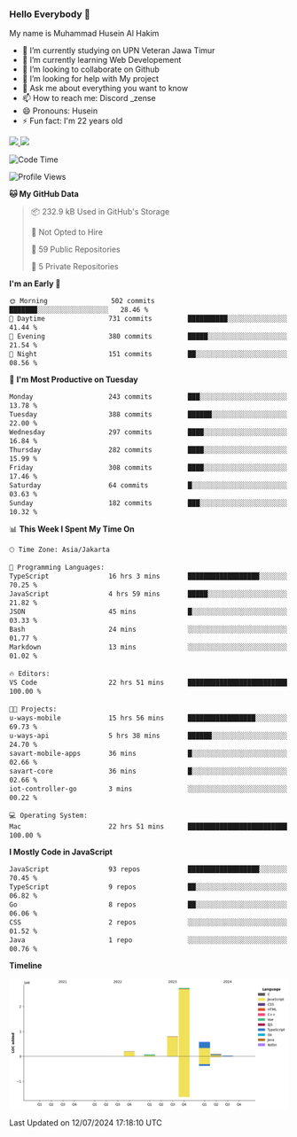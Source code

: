 ### Hello Everybody 👋

My name is Muhammad Husein Al Hakim

- 🔭 I’m currently studying on UPN Veteran Jawa Timur
- 🌱 I’m currently learning Web Developement
- 👯 I’m looking to collaborate on Github
- 🤔 I’m looking for help with My project
- 💬 Ask me about everything you want to know
- 📫 How to reach me: Discord _zense
- 😄 Pronouns: Husein
- ⚡ Fun fact: I'm 22 years old

<p align="left">
<a href="https://github.com/huseinhq">
  <img height="180em" src="https://github-readme-stats-eight-theta.vercel.app/api?username=huseinhq&show_icons=true&theme=algolia&include_all_commits=true&count_private=true"/>
  <img height="180em" src="https://github-readme-stats-eight-theta.vercel.app/api/top-langs/?username=huseinhq&layout=compact&langs_count=8&theme=algolia"/>
</a>
</p>

<!--START_SECTION:waka-->
![Code Time](http://img.shields.io/badge/Code%20Time-1%2C149%20hrs%204%20mins-blue)

![Profile Views](http://img.shields.io/badge/Profile%20Views-0-blue)

**🐱 My GitHub Data** 

> 📦 232.9 kB Used in GitHub's Storage 
 > 
> 🚫 Not Opted to Hire
 > 
> 📜 59 Public Repositories 
 > 
> 🔑 5 Private Repositories 
 > 
**I'm an Early 🐤** 

```text
🌞 Morning                502 commits         ███████░░░░░░░░░░░░░░░░░░   28.46 % 
🌆 Daytime                731 commits         ██████████░░░░░░░░░░░░░░░   41.44 % 
🌃 Evening                380 commits         █████░░░░░░░░░░░░░░░░░░░░   21.54 % 
🌙 Night                  151 commits         ██░░░░░░░░░░░░░░░░░░░░░░░   08.56 % 
```
📅 **I'm Most Productive on Tuesday** 

```text
Monday                   243 commits         ███░░░░░░░░░░░░░░░░░░░░░░   13.78 % 
Tuesday                  388 commits         ██████░░░░░░░░░░░░░░░░░░░   22.00 % 
Wednesday                297 commits         ████░░░░░░░░░░░░░░░░░░░░░   16.84 % 
Thursday                 282 commits         ████░░░░░░░░░░░░░░░░░░░░░   15.99 % 
Friday                   308 commits         ████░░░░░░░░░░░░░░░░░░░░░   17.46 % 
Saturday                 64 commits          █░░░░░░░░░░░░░░░░░░░░░░░░   03.63 % 
Sunday                   182 commits         ███░░░░░░░░░░░░░░░░░░░░░░   10.32 % 
```


📊 **This Week I Spent My Time On** 

```text
🕑︎ Time Zone: Asia/Jakarta

💬 Programming Languages: 
TypeScript               16 hrs 3 mins       ██████████████████░░░░░░░   70.25 % 
JavaScript               4 hrs 59 mins       █████░░░░░░░░░░░░░░░░░░░░   21.82 % 
JSON                     45 mins             █░░░░░░░░░░░░░░░░░░░░░░░░   03.33 % 
Bash                     24 mins             ░░░░░░░░░░░░░░░░░░░░░░░░░   01.77 % 
Markdown                 13 mins             ░░░░░░░░░░░░░░░░░░░░░░░░░   01.02 % 

🔥 Editors: 
VS Code                  22 hrs 51 mins      █████████████████████████   100.00 % 

🐱‍💻 Projects: 
u-ways-mobile            15 hrs 56 mins      █████████████████░░░░░░░░   69.73 % 
u-ways-api               5 hrs 38 mins       ██████░░░░░░░░░░░░░░░░░░░   24.70 % 
savart-mobile-apps       36 mins             █░░░░░░░░░░░░░░░░░░░░░░░░   02.66 % 
savart-core              36 mins             █░░░░░░░░░░░░░░░░░░░░░░░░   02.66 % 
iot-controller-go        3 mins              ░░░░░░░░░░░░░░░░░░░░░░░░░   00.22 % 

💻 Operating System: 
Mac                      22 hrs 51 mins      █████████████████████████   100.00 % 
```

**I Mostly Code in JavaScript** 

```text
JavaScript               93 repos            ██████████████████░░░░░░░   70.45 % 
TypeScript               9 repos             ██░░░░░░░░░░░░░░░░░░░░░░░   06.82 % 
Go                       8 repos             ██░░░░░░░░░░░░░░░░░░░░░░░   06.06 % 
CSS                      2 repos             ░░░░░░░░░░░░░░░░░░░░░░░░░   01.52 % 
Java                     1 repo              ░░░░░░░░░░░░░░░░░░░░░░░░░   00.76 % 
```



**Timeline**

![Lines of Code chart](https://raw.githubusercontent.com/HuseinHQ/HuseinHQ/main/assets/bar_graph.png)


 Last Updated on 12/07/2024 17:18:10 UTC
<!--END_SECTION:waka-->
